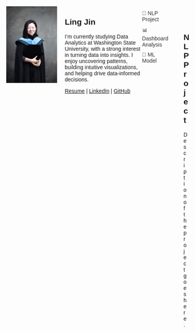 <div style="display: flex; align-items: flex-start; gap: 20px;">
  <img src="IMG_2021.JPG" alt="Ling Jin" style="width: 160px; height: 200px; object-fit: cover; border: none;" />

  <div>
    <h2>Ling Jin</h2>
    <p>
      I’m currently studying Data Analytics at Washington State University, with a strong interest in turning data into insights.
      I enjoy uncovering patterns, building intuitive visualizations, and helping drive data-informed decisions.
    </p>
    <p style="margin-top: 10px;">
      <a href="Resume.pdf" target="_blank">Resume</a> |
      <a href="https://www.linkedin.com/in/lingjin0913/" target="_blank">LinkedIn</a> |
      <a href="https://github.com/lingjin0725" target="_blank">GitHub</a>
    </p>
  </div>
</div>





<!DOCTYPE html>
<html lang="en">
<head>
  <meta charset="UTF-8" />
  <meta name="viewport" content="width=device-width, initial-scale=1.0"/>
  <title>Ling Jin Portfolio</title>
  <style>
    body {
      margin: 0;
      font-family: sans-serif;
      display: flex;
      height: 100vh;
    }

    .sidebar {
      width: 250px;
      background-color: #f8f8f8;
      padding: 20px;
      overflow-y: auto;
      border-right: 1px solid #ccc;
    }

    .sidebar a {
      display: block;
      margin: 10px 0;
      color: #333;
      text-decoration: none;
    }

    .sidebar a:hover {
      font-weight: bold;
    }

    .content {
      flex: 1;
      padding: 40px;
      overflow-y: auto;
    }

    .project {
      display: none;
    }

    .project.active {
      display: block;
    }
  </style>
</head>
<body>
  <div class="sidebar">
    <a href="#" onclick="showProject('proj1')">🧠 NLP Project</a>
    <a href="#" onclick="showProject('proj2')">📊 Dashboard Analysis</a>
    <a href="#" onclick="showProject('proj3')">🤖 ML Model</a>
    <!-- Add more project links -->
  </div>

  <div class="content">
    <div id="proj1" class="project active">
      <h2>NLP Project</h2>
      <p>Description of the project goes here.</p>
      <img src="images/nlp_project.png" alt="NLP Project Screenshot" width="100%" />
    </div>

    <div id="proj2" class="project">
      <h2>Dashboard Analysis</h2>
      <p>Here's what I did with Power BI/Tableau...</p>
      <img src="images/dashboard.png" alt="Dashboard Screenshot" width="100%" />
    </div>

    <div id="proj3" class="project">
      <h2>ML Model</h2>
      <p>ML details and evaluation metrics.</p>
      <img src="images/ml_model.png" alt="Model Screenshot" width="100%" />
    </div>
  </div>

  <script>
    function showProject(id) {
      document.querySelectorAll('.project').forEach(p => p.classList.remove('active'));
      document.getElementById(id).classList.add('active');
    }
  </script>
</body>
</html>
